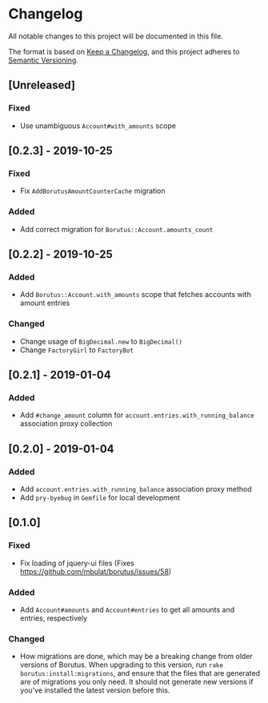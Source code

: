 # Changelog
All notable changes to this project will be documented in this file.

The format is based on [Keep a Changelog](https://keepachangelog.com/en/1.0.0/),
and this project adheres to [Semantic Versioning](https://semver.org/spec/v2.0.0.html).

## [Unreleased]
### Fixed
- Use unambiguous `Account#with_amounts` scope

## [0.2.3] - 2019-10-25
### Fixed
- Fix `AddBorutusAmountCounterCache` migration

### Added
- Add correct migration for `Borutus::Account.amounts_count`

## [0.2.2] - 2019-10-25
### Added
- Add `Borutus::Account.with_amounts` scope that fetches accounts with amount entries

### Changed
- Change usage of `BigDecimal.new` to `BigDecimal()`
- Change `FactoryGirl` to `FactoryBot`

## [0.2.1] - 2019-01-04
### Added
- Add `#change_amount` column for `account.entries.with_running_balance` association proxy collection

## [0.2.0] - 2019-01-04
### Added
- Add `account.entries.with_running_balance` association proxy method
- Add `pry-byebug` in `Gemfile` for local development

## [0.1.0]
### Fixed
- Fix loading of jquery-ui files (Fixes https://github.com/mbulat/borutus/issues/58)

### Added
- Add `Account#amounts` and `Account#entries` to get all amounts and entries, respectively

### Changed
- How migrations are done, which may be a breaking change from older versions of Borutus. When upgrading to this version, run `rake borutus:install:migrations`, and ensure that the files that are generated are of migrations you only need. It should not generate new versions if you've installed the latest version before this.
